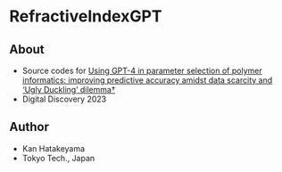 # RefractiveIndexGPT
## About
- Source codes for [ Using GPT-4 in parameter selection of polymer informatics: improving predictive accuracy amidst data scarcity and ‘Ugly Duckling’ dilemma† ](https://pubs.rsc.org/en/content/articlelanding/2023/DD/D3DD00138E)
- Digital Discovery 2023

## Author
- Kan Hatakeyama
- Tokyo Tech., Japan
